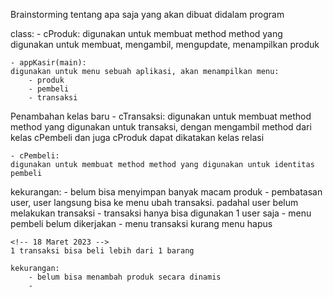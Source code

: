 <!-- 26 maret 2023 -->
Brainstorming tentang apa saja yang akan dibuat didalam program

class:
    - cProduk:
    digunakan untuk membuat method method yang digunakan untuk membuat, mengambil, mengupdate, menampilkan produk

    - appKasir(main):
    digunakan untuk menu sebuah aplikasi, akan menampilkan menu:
        - produk
        - pembeli
        - transaksi


<!-- 04 maret 2023 -->
Penambahan kelas baru 
    - cTransaksi:
    digunakan untuk membuat method method yang digunakan untuk transaksi, dengan mengambil method dari kelas cPembeli dan juga cProduk dapat dikatakan kelas relasi

    - cPembeli:
    digunakan untuk membuat method method yang digunakan untuk identitas pembeli 

kekurangan: 
    - belum bisa menyimpan banyak macam produk
    - pembatasan user, user langsung bisa ke menu ubah transaksi. padahal user belum melakukan transaksi
    - transaksi hanya bisa digunakan 1 user saja
    - menu pembeli belum dikerjakan 
    - menu transaksi kurang menu hapus

    <!-- 18 Maret 2023 -->
    1 transaksi bisa beli lebih dari 1 barang

    kekurangan: 
        - belum bisa menambah produk secara dinamis
        - 